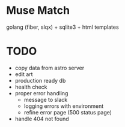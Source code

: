 # Muse Match

golang (fiber, slqx) + sqlite3 + html templates


# TODO

- copy data from astro server
- edit art
- production ready db
- health check
- proper error handling
  - message to slack
  - logging errors with environment
  - refine error page (500 status page)
- handle 404 not found
